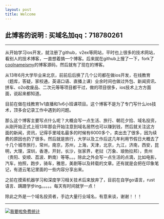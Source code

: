 ```yaml
---
layout: post
title: Welcome
---
```


## 此博客的说明 : 买域名加qq：718780261
----

从开始学习ios开发，就注册了github，v2ex等网站，平时也上很多的技术网站，看别人的技术博客，一直想着搞一个博客。后来就在github上搜了一下，fork了 [coolnameismy](https://github.com/coolnameismy/coolnameismy.github.io)的博客源码，然后就有了现在的博客。

从13年6月大学毕业来北京，前前后后换了几个公司都在做ios开发，在线教育（题库，答疑，家校通，英语口语、直播上课）业余时间也做过外包、新闻资讯、拼车、o2o收废品、二次元等等项目都干过，做的项目很多，ios技术上方方面面，说起来都知道。

目前在做在线教育1v1直播和1v6小班课项目。这个博客不是为了专门写什么ios技术，顶多会记录工作中遇到的问题。

那么这个博客主要写点什么呢？大概会写一点生活、旅行、朝花夕拾、域名投资，从刚开始正式上班13年那会开始注意到域名居然也可以赚到钱，然后就关注这方面的新闻，资讯，记得手里域名最多的时候有6000多个，卖出去了很多，因为续费的原因也扔了很多。然后就是旅行，大学以及工作后这几年利用节假日大概去了十几个城市旅行，常州，南京，苏州，上海，天津，北京，九江，济南，西安，昆明，大理，深圳，香港，开封，长沙，张家界，老挝（万象、琅勃拉邦），贵州（贵阳、安顺、荔波、黔南）等等。。。除此之外会写一点生活的点滴，比如电影，汽车，拍照，跑步，骑车，雅思，美剧等以及转载的文章。还有就是会把在印象笔记，有道云笔记里面的一些内容分享出来。


之前在摸索机器学习和深度学习相关技术后来放弃了，目前在自学go语言，rust语言、蹒跚学步ing。。。。。每天有时间就学一点！

除此之外是一个域名投资者，手边大量行业域名，有意来谈，谢谢！！！

---
<script type="text/javascript" src="//js.users.51.la/19729201.js"></script>

<script language="javascript" type="text/javascript" src="//js.users.51.la/19176892.js"></script>
<noscript><a href="//www.51.la/?19176892" target="_blank"><img alt="&#x6211;&#x8981;&#x5566;&#x514D;&#x8D39;&#x7EDF;&#x8BA1;" src="//img.users.51.la/19176892.asp" style="border:none" /></a></noscript>

